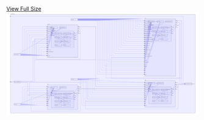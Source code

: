 [View Full Size](https://raw.githubusercontent.com/mingfang/terraform-k8s-modules/master/examples/appsmith/diagram.svg?sanitize=true)<img src="diagram.svg"/>
